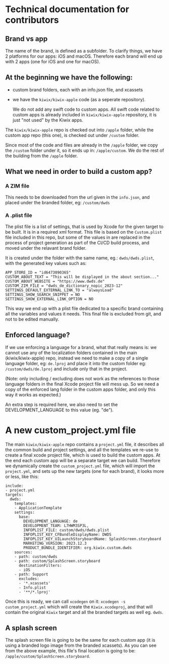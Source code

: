 # Technical documentation for contributors

## Brand vs app
The name of the brand, is defined as a subfolder.
To clarify things, we have 2 platforms for our apps: iOS and macOS.
Therefore each brand will end up with 2 apps (one for iOS and one for macOS).

## At the beginning we have the following:
- custom brand folders, each with an info.json file, and xcassets
- we have the `kiwix/kiwix-apple` code (as a seperate repository).

    We do not add any swift code to custom apps. All swift code related to custom apps is already included in `kiwix/kiwix-apple` repository, it is just "not used" by the Kiwix apps.

The `kiwix/kiwix-apple` repo is checked out into `/apple` folder, while the custom app repo (this one), is checked out under `/custom` folder.

Since most of the code and files are already in the `/apple` folder, we copy the `/custom` folder under it, so it ends up in: `/apple/custom`. We do the rest of the building from the `/apple` folder.

## What we need in order to build a custom app?

### A ZIM file
This needs to be downloaded from the url given in the `info.json`, and placed under the branded folder, eg: `/custom/dwds`

### A .plist file
The plist file is a list of settings, that is used by Xcode for the given target to be built. It is in a required xml format. This file is based on the ``Custom.plist`` file included in this repo, but some of the values in are replaced in the process of project generation as part of the CI/CD build process, and moved under the relavant brand folder.

It is created under the folder with the same name, eg.: `dwds/dwds.plist`,
with the generated key values such as:
```
APP_STORE_ID = "id6473090365"
CUSTOM_ABOUT_TEXT = "This will be displayed in the about section..."
CUSTOM_ABOUT_WEBSITE = "https://www.dwds.de"
CUSTOM_ZIM_FILE = "dwds_de_dictionary_nopic_2023-12"
SETTINGS_DEFAULT_EXTERNAL_LINK_TO = "alwaysLoad"
SETTINGS_SHOW_SEARCH_SNIPPET = NO
SETTINGS_SHOW_EXTERNAL_LINK_OPTION = NO
```

This way we end up with a plist file dedicated to a specific brand containing all the variables and values it needs. This final file is excluded from git, and not to be edited manually.

## Enforced language?
If we use enforcing a language for a brand, what that really means is: we cannot use any of the localization folders contained in the main (kiwix/kiwix-apple) repo, instead we need to make a copy of a single language folder, eg: `de.lproj` and place it into the custom folder eg: `/custom/dwds/de.lproj` and include only that in the project.

(Note: only including / excluding does not work as the references to those language folders in the final Xcode project file will mess up. So we need a copy of the enforced lang folder in the custom apps folder, and only this way it works as expected.)

An extra step is required here, we also need to set the DEVELOPMENT_LANGUAGE to this value (eg. "de").

# A new custom_project.yml file
The main `kiwix/kiwix-apple` repo contains a `project.yml` file, it describes all the common build and project settings, and all the templates we re-use to create a final xcode project file, which is used to build the custom apps. At the end each custom app will be a separate target we can build.
Therefore we dynamically create the `custom_project.yml` file, which will import the `project.yml`, and sets up the new targets (one for each brand), it looks more or less, like this:
```
include:
- project.yml
targets:
  dwds:
    templates:
    - ApplicationTemplate
    settings:
      base:
        DEVELOPMENT_LANGUAGE: de
        DEVELOPMENT_TEAM: L7HWM3SP3L,
        INFOPLIST_FILE: custom/dwds/dwds.plist
        INFOPLIST_KEY_CFBundleDisplayName: DWDS
        INFOPLIST_KEY_UILaunchStoryboardName: SplashScreen.storyboard
        MARKETING_VERSION: 2023.12.3
        PRODUCT_BUNDLE_IDENTIFIER: org.kiwix.custom.dwds
    sources:
    - path: custom/dwds
    - path: custom/SplashScreen.storyboard
      destinationFilters:
      - iOS
    - path: Support
      excludes:
      - '*.xcassets'
      - Info.plist
      - '**/*.lproj'
```
Once this is ready, we can call `xcodegen` on it:
```xcodegen -s custom_project.yml``` which will create the `Kiwix.xcodeproj`, and that will contain the original `Kiwix` target and all the branded targets as well eg. `dwds`.

## A splash screen
The splash screen file is going to be the same for each custom app (it is using a branded logo image from the branded xcassets). As you can see from the above example, this file's final location is going to be: `/apple/custom/SplashScreen.storyboard`.
